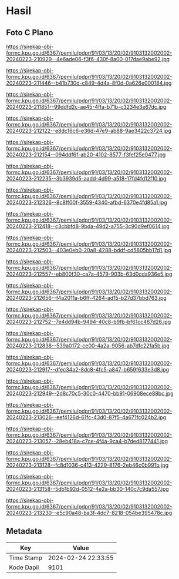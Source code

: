 # Hasil

## Foto C Plano

https://sirekap-obj-formc.kpu.go.id/6367/pemilu/pdpr/91/03/13/20/02/9103132002002-20240223-210929--4e6ade06-f3f6-430f-8a00-017dae9abe92.jpg

https://sirekap-obj-formc.kpu.go.id/6367/pemilu/pdpr/91/03/13/20/02/9103132002002-20240223-211446--b41b730d-c849-4d4a-8f0d-0a626e000184.jpg

https://sirekap-obj-formc.kpu.go.id/6367/pemilu/pdpr/91/03/13/20/02/9103132002002-20240223-211851--99ddfd2c-ae45-4ffa-b71b-c3234e3e67dc.jpg

https://sirekap-obj-formc.kpu.go.id/6367/pemilu/pdpr/91/03/13/20/02/9103132002002-20240223-212122--e8dc16c6-e36d-47e9-ab88-9ae3422c3724.jpg

https://sirekap-obj-formc.kpu.go.id/6367/pemilu/pdpr/91/03/13/20/02/9103132002002-20240223-212154--094ddf6f-ab20-4102-8577-f3fef25e0477.jpg

https://sirekap-obj-formc.kpu.go.id/6367/pemilu/pdpr/91/03/13/20/02/9103132002002-20240223-212235--3b3939d5-aadd-4d99-a518-17fd4fd12f10.jpg

https://sirekap-obj-formc.kpu.go.id/6367/pemilu/pdpr/91/03/13/20/02/9103132002002-20240223-212326--8c8ff00f-3559-4340-afbd-6370e4fd85a1.jpg

https://sirekap-obj-formc.kpu.go.id/6367/pemilu/pdpr/91/03/13/20/02/9103132002002-20240223-212418--c3cbbfd8-9bda-49d2-a755-3c90d9ef0614.jpg

https://sirekap-obj-formc.kpu.go.id/6367/pemilu/pdpr/91/03/13/20/02/9103132002002-20240223-212503--403e0eb0-20a8-4288-bddf-cd5805bb17d1.jpg

https://sirekap-obj-formc.kpu.go.id/6367/pemilu/pdpr/91/03/13/20/02/9103132002002-20240223-212557--eb800f30-ca7a-4579-903b-63d0cda936e5.jpg

https://sirekap-obj-formc.kpu.go.id/6367/pemilu/pdpr/91/03/13/20/02/9103132002002-20240223-212656--f4a2011a-b6ff-4264-ad15-b27d37bbd763.jpg

https://sirekap-obj-formc.kpu.go.id/6367/pemilu/pdpr/91/03/13/20/02/9103132002002-20240223-212752--7e4dd94b-9494-40c8-b9fb-bf61cc467d26.jpg

https://sirekap-obj-formc.kpu.go.id/6367/pemilu/pdpr/91/03/13/20/02/9103132002002-20240223-212838--539a0172-ce00-4a2a-9056-ab7dfc22fa5b.jpg

https://sirekap-obj-formc.kpu.go.id/6367/pemilu/pdpr/91/03/13/20/02/9103132002002-20240223-212917--dfec34a2-8dc8-4fc5-a847-b659f633e3d8.jpg

https://sirekap-obj-formc.kpu.go.id/6367/pemilu/pdpr/91/03/13/20/02/9103132002002-20240223-212949--2d8c70c5-30c0-4470-bb91-06908ece88bc.jpg

https://sirekap-obj-formc.kpu.go.id/6367/pemilu/pdpr/91/03/13/20/02/9103132002002-20240223-213026--eef4126d-61fc-43d0-87f5-4a671fc024b2.jpg

https://sirekap-obj-formc.kpu.go.id/6367/pemilu/pdpr/91/03/13/20/02/9103132002002-20240223-213057--28eb418a-c7ce-4f4a-9ca4-b7ded8177441.jpg

https://sirekap-obj-formc.kpu.go.id/6367/pemilu/pdpr/91/03/13/20/02/9103132002002-20240223-213128--fc8d1036-c413-4229-8176-2eb46c0b991b.jpg

https://sirekap-obj-formc.kpu.go.id/6367/pemilu/pdpr/91/03/13/20/02/9103132002002-20240223-213158--5db1b92d-0512-4e2a-bb30-140c7c9da557.jpg

https://sirekap-obj-formc.kpu.go.id/6367/pemilu/pdpr/91/03/13/20/02/9103132002002-20240223-213230--e5c90a48-ba3f-4dc7-8218-054be395478c.jpg


## Metadata

| Key        | Value               |
| ---------- | ------------------- |
| Time Stamp | 2024-02-24 22:33:55 |
| Kode Dapil | 9101                |



